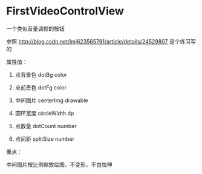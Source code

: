 # FirstVideoControlView
一个类似音量调控的按钮

参照 http://blog.csdn.net/lmj623565791/article/details/24529807 这个练习写的

属性值：

1. 点背景色 dotBg  color

2. 点前景色 dotFg  color

3. 中间图片 centerImg drawable

4. 圆环宽度  circleWidth dp

5. 点数量 dotCount number

6. 点间距 splitSize number

重点：

中间图片按比例缩放绘图，不变形，不白拉伸


